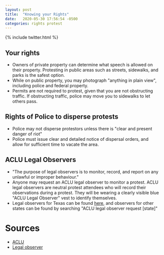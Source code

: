 ```yaml
---
layout: post
title:  "Knowing your Rights"
date:   2020-05-30 17:56:54 -0500
categories: rights protest
---
```

{% include twitter.html %}

## Your rights
- Owners of private property can determine what speech is allowed on their property. Protesting in public areas such as streets, sidewalks, and parks is the safest option.
- While on public property, you may photograph "anything in plain view", including police and federal property.
- Permits are not required to protest, given that you are not obstructing traffic. If obstructing traffic, police may move you to sidewalks to let others pass.

## Rights of Police to disperse protests
- Police may not disperse protestors unless there is "clear and present danger of riot"
- Police must issue clear and detailed notice of dispersal orders, and allow for sufficient time to vacate the area.

## ACLU Legal Observers
- "The purpose of legal observers is to monitor, record, and report on any unlawful or improper behaviour."
- Anyone may request an ACLU legal observer to monitor a protest. ACLU legal observers are neutral protest attendees who will record their observations during a protest. They will be wearing a clearly visible blue "ACLU Legal Observer" vest to identify themselves.
- Legal observers for Texas can be found [here](https://action.aclu.org/aclu-texas-legal-observers-request), and observers for other states can be found by searching "ACLU legal observer request [state]"

# Sources
- [ACLU](https://www.aclu.org/know-your-rights/protesters-rights/)
- [Legal observer](https://en.wikipedia.org/wiki/Legal_observer)
